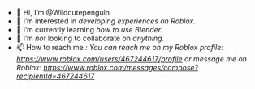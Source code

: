 - 👋 Hi, I’m @Wildcutepenguin
- 👀 I’m interested in *developing experiences on Roblox.*
- 🌱 I’m currently learning *how to use Blender.*
- 💞️ I’m *not* looking to collaborate on *anything.*
- 📫 How to reach me *: You can reach me on my Roblox profile: https://www.roblox.com/users/467244617/profile or message me on Roblox: https://www.roblox.com/messages/compose?recipientId=467244617*

<!---
Wildcutepenguin/Wildcutepenguin is a ✨ special ✨ repository because its `README.md` (this file) appears on your GitHub profile.
You can click the Preview link to take a look at your changes.
--->
